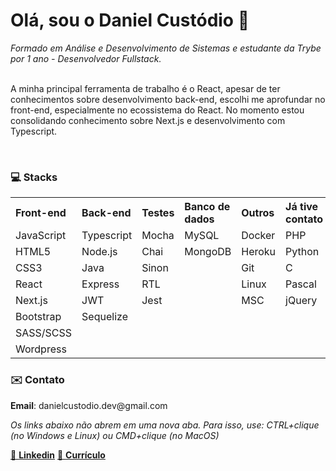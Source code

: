 <!DOCTYPE html>
<html lang="pt">
  <head>
    <meta name="viewport" content="width=device-width, initial-scale=1.0">
  </head>
  <body>
    <h1>Olá, sou o Daniel Custódio 👋</h1>
    <spam><i>Formado em Análise e Desenvolvimento de Sistemas e estudante da Trybe por 1 ano - Desenvolvedor Fullstack.</i></spam>
    <br/><br/>
    <p>A minha principal ferramenta de trabalho é o React, apesar de ter conhecimentos sobre desenvolvimento back-end, escolhi me aprofundar no front-end, especialmente no ecossistema do React. No momento estou consolidando conhecimento sobre Next.js e desenvolvimento com Typescript.</p>
    </br>
    <h3>💻 Stacks</h3>
    <table align="center">
      <tr align="left">
        <th>Front-end</th>
        <th>Back-end</th>
        <th>Testes</th>
        <th>Banco de dados</th>
        <th>Outros</th>
        <th>Já tive contato</th>
      </tr>
      <tr>
        <td>JavaScript</td>
        <td>Typescript</td>
        <td>Mocha</td>
        <td>MySQL</td>
        <td>Docker</td>
        <td>PHP</td>
      </tr>
      <tr>
        <td>HTML5</td>
        <td>Node.js</td>
        <td>Chai</td>
        <td>MongoDB</td>
        <td>Heroku</td>
        <td>Python</td>
      </tr>
      <tr>
        <td>CSS3</td>
        <td>Java</td>
        <td>Sinon</td>
        <td></td>
        <td>Git</td>
        <td>C</td>
      </tr>
      <tr>
        <td>React</td>
        <td>Express</td>
        <td>RTL</td>
        <td></td>
        <td>Linux</td>
        <td>Pascal</td>
      </tr>
      <tr>
        <td>Next.js</td>
        <td>JWT</td>
        <td>Jest</td>
        <td></td>
        <td>MSC</td>
        <td>jQuery</td>
      </tr>
      <tr>
        <td>Bootstrap</td>
        <td>Sequelize</td>
        <td></td>
        <td></td>
        <td></td>
        <td></td>
      </tr>
      <tr>
        <td>SASS/SCSS</td>
        <td></td>
        <td></td>
        <td></td>
        <td></td>
        <td></td>
      </tr>
      <tr>
        <td>Wordpress</td>
        <td></td>
        <td></td>
        <td></td>
        <td></td>
        <td></td>
      </tr>
    </table>
  </body>
  <h3>✉️ Contato</h3>
  <p><b>Email</b>: danielcustodio.dev@gmail.com</p>
   <p><i>Os links abaixo não abrem em uma nova aba. Para isso, use: CTRL+clique (no Windows e Linux) ou CMD+clique (no MacOS)</i></p>
  <a href="https://www.linkedin.com/in/danielsilvacustodio/" target="_blank">🤝 <b>Linkedin</b></a>
  <a href="https://docs.google.com/document/d/1DGOWRUb9YdRJEIQXsLCIVx1M3Aq2w8ZNgsHrSMTIVWA/edit?usp=sharing" target="_blank">📄 <b>Currículo</b></i></a>
</html>
